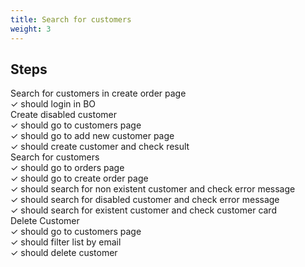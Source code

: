```yaml
---
title: Search for customers
weight: 3
---
```

## Steps

Search for customers in create order page\
    ✓ should login in BO\
    Create disabled customer\
      ✓ should go to customers page\
      ✓ should go to add new customer page\
      ✓ should create customer and check result\
    Search for customers\
      ✓ should go to orders page\
      ✓ should go to create order page\
      ✓ should search for non existent customer and check error message\
      ✓ should search for disabled customer and check error message\
      ✓ should search for existent customer and check customer card\
    Delete Customer\
      ✓ should go to customers page\
      ✓ should filter list by email\
      ✓ should delete customer

